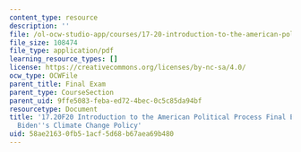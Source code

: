 ```yaml
---
content_type: resource
description: ''
file: /ol-ocw-studio-app/courses/17-20-introduction-to-the-american-political-process-fall-2020/58ae21630fb51acf5d68b67aea69b480_MIT17_20F20_FinalExam_Example2.pdf
file_size: 108474
file_type: application/pdf
learning_resource_types: []
license: https://creativecommons.org/licenses/by-nc-sa/4.0/
ocw_type: OCWFile
parent_title: Final Exam
parent_type: CourseSection
parent_uid: 9ffe5083-feba-ed72-4bec-0c5c85da94bf
resourcetype: Document
title: '17.20F20 Introduction to the American Political Process Final Exam Example:
  Biden''s Climate Change Policy'
uid: 58ae2163-0fb5-1acf-5d68-b67aea69b480
---
```

